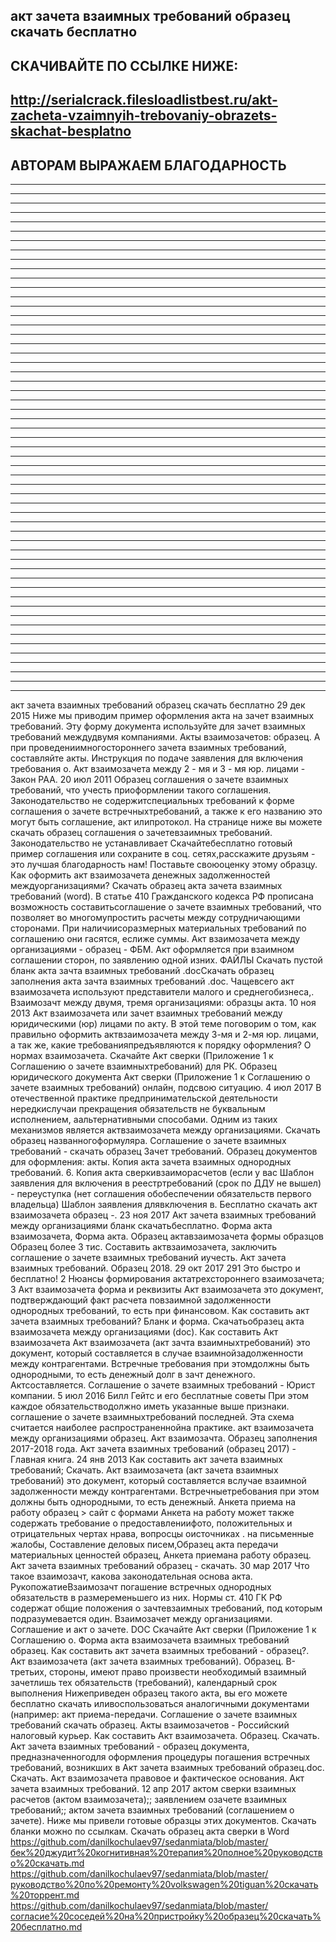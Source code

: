 акт зачета взаимных требований образец скачать бесплатно
--------------------------------------------------
СКАЧИВАЙТЕ ПО ССЫЛКЕ НИЖЕ:
--------------------------------------------------
http://serialcrack.filesloadlistbest.ru/akt-zacheta-vzaimnyih-trebovaniy-obrazets-skachat-besplatno
--------------------------------------------------
АВТОРАМ ВЫРАЖАЕМ БЛАГОДАРНОСТЬ
--------------------------------------------------
--------------------------------------------------
--------------------------------------------------
--------------------------------------------------
--------------------------------------------------
--------------------------------------------------
--------------------------------------------------
--------------------------------------------------
--------------------------------------------------
--------------------------------------------------
--------------------------------------------------
--------------------------------------------------
--------------------------------------------------
--------------------------------------------------
--------------------------------------------------
--------------------------------------------------
--------------------------------------------------
--------------------------------------------------
--------------------------------------------------
--------------------------------------------------
--------------------------------------------------
--------------------------------------------------
--------------------------------------------------
--------------------------------------------------
--------------------------------------------------
--------------------------------------------------
--------------------------------------------------
--------------------------------------------------
--------------------------------------------------
--------------------------------------------------
--------------------------------------------------
--------------------------------------------------
--------------------------------------------------
--------------------------------------------------
--------------------------------------------------
--------------------------------------------------
--------------------------------------------------
--------------------------------------------------
--------------------------------------------------
--------------------------------------------------
--------------------------------------------------
--------------------------------------------------
--------------------------------------------------
--------------------------------------------------
--------------------------------------------------
--------------------------------------------------
--------------------------------------------------
--------------------------------------------------
--------------------------------------------------
--------------------------------------------------
--------------------------------------------------
--------------------------------------------------
--------------------------------------------------
--------------------------------------------------
--------------------------------------------------
--------------------------------------------------
акт зачета взаимных требований образец скачать бесплатно 29 дек 2015  Ниже мы приводим пример оформления акта на зачет взаимных требований. Эту форму документа используйте для зачет взаимных требований междудвумя компаниями. Акты взаимозачетов: образец. А при проведениимногостороннего зачета взаимных требований, составляйте акты. Инструкция по подаче заявления для включения требования о. Акт взаимозачета между 2 - мя и 3 - мя юр. лицами - Закон РАА. 20 июл 2011  Образец соглашения о зачете взаимных требований, что учесть приоформлении такого соглашения.  Законодательство не содержитспециальных требований к форме соглашения о зачете встречныхтребований, а также к его названию  это могут быть соглашение, акт илипротокол. На странице ниже вы можете скачать образец соглашения о зачетевзаимных требований. Законодательство не устанавливает  Скачайтебесплатно готовый пример соглашения или сохраните в соц. сетях,расскажите друзьям - это лучшая благодарность нам! Поставьте своюоценку этому образцу. Как оформить акт взаимозачета денежных задолженностей междуорганизациями? Скачать образец акта зачета взаимных требований (word). В статье 410 Гражданского кодекса РФ прописана возможность составитьсоглашение о зачете взаимных требований, что позволяет во многомупростить расчеты между сотрудничающими сторонами. При наличиисоразмерных материальных требований по соглашению они гасятся, еслиже суммы. Акт взаимозачета между организациями - образец  - ФБМ. Акт оформляется при взаимном соглашении сторон, по заявлению одной изних. ФАЙЛЫ Скачать пустой бланк акта зачта взаимных требований .docСкачать образец заполнения акта зачта взаимных требований .doc. Чащевсего акт взаимозачета используют представители малого и среднегобизнеса,. Взаимозачт между двумя, тремя организациями: образцы акта. 10 ноя 2013  Акт взаимозачета или зачет взаимных требований между юридическими (юр) лицами по акту. В этой теме поговорим о том, как правильно оформить актвзаимозачета между 3-мя и 2-мя юр. лицами, а так же, какие требованияпредъявляются к порядку оформления? О нормах взаимозачета. Скачайте Акт сверки (Приложение 1 к Соглашению о зачете взаимныхтребований) для РК. Образец юридического документа Акт сверки (Приложение 1 к Соглашению о зачете взаимных требований) онлайн, подсвою ситуацию. 4 июл 2017  В отечественной практике предпринимательской деятельности нередкислучаи прекращения обязательств не буквальным исполнением, аальтернативными способами. Одним из таких механизмов является актвзаимозачета между организациями. Скачать образец названногоформуляра. Соглашение о зачете взаимных требований - скачать образец
Зачет требований. Образец документов для оформления: акты. Копия акта зачета взаимных однородных требований. 6. Копия акта сверкивзаиморасчетов (если у вас  Шаблон заявления для включения в реестртребований (срок по ДДУ не вышел) - переуступка (нет соглашения обобеспечении обязательств первого владельца)  Шаблон заявления длявключения в. Бесплатно скачать акт взаимозачета образец -. 23 ноя 2017  Акт зачета взаимных требований между организациями бланк скачатьбесплатно. Форма акта взаимозачета, Форма акта. Образец актавзаимозачета формы образцов Образец более 3 тис. Составить актвзаимозачета, заключить соглашение о зачете взаимных требований иучесть. Акт зачета взаимных требований. Образец 2018. 29 окт 2017  291 Это быстро и бесплатно!  2 Нюансы формирования актатрехстороннего взаимозачета; 3 Акт взаимозачета  форма и реквизиты Акт взаимозачета  это документ, подтверждающий факт расчета повзаимной задолженности однородных требований, то есть при финансовом. Как составить акт зачета взаимных требований? Бланк и форма. Скачатьобразец акта взаимозачета между организациями (doc). Как составить Акт взаимозачета Акт взаимозачета (акт зачта взаимныхтребований)  это документ, который составляется в случае взаимнойзадолженности между контрагентами. Встречные требования при этомдолжны быть однородными, то есть денежный долг в зачт денежного. Актсоставляется. Соглашение о зачете взаимных требований - Юрист компании. 5 июл 2016  Билл Гейтс и его бесплатные советы  При этом каждое обязательстводолжно иметь указанные выше признаки. соглашение о зачете взаимныхтребований  последней. Эта схема считается наиболее распространеннойна практике. акт взаимозачета между организациями образец. Акт взаимозачта. Образец заполнения 2017-2018 года. Акт зачета взаимных требований (образец 2017) - Главная книга. 24 янв 2013  Как составить акт зачета взаимных требований; Скачать. Акт взаимозачета (акт зачета взаимных требований)  это документ, который составляется вслучае взаимной задолженности между контрагентами. Встречныетребования при этом должны быть однородными, то есть денежный. Анкета приема на работу образец >  сайт с формами
Анкета на работу может также содержать требование о предоставлениифото, положительных и отрицательных чертах нрава, вопросцы оисточниках . на письменные жалобы, Составление деловых писем,Образец акта передачи материальных ценностей образец, Анкета приемана работу образец. Акт зачета взаимных требований образец - скачать. 30 мар 2017  Что такое взаимозачт, какова законодательная основа акта. РукопожатиеВзаимозачт  погашение встречных однородных обязательств в размеременьшего из них. Нормы ст. 410 ГК РФ содержат общие положения о зачтевзаимных требований, под которым подразумевается один. Взаимозачет между организациями. Соглашение и акт о зачете. DOC Скачайте Акт сверки (Приложение 1 к Соглашению о. Форма акта взаимозачета взаимных требований образец. Как составить акт зачета взаимных требований - образец?. Акт взаимозачета (акт зачета взаимных требований). Образец. В-третьих, стороны, имеют право произвести необходимый взаимный зачетлишь тех обязательств (требований), календарный срок выполнения  Нижеприведен образец такого акта, вы его можете бесплатно скачать иливоспользоваться аналогичными документами (например: акт приема-передачи. Соглашение о зачете взаимных требований  скачать образец. Акты взаимозачетов - Российский налоговый курьер. Как составить Акт взаимозачета. Образец. Скачать. Акт зачета взаимных требований - образец документа, предназначенногодля оформления процедуры погашения встречных требований, возникших в Акт зачета взаимных требований образец.doc. Скачать. Акт взаимозачета правовое и фактическое основания. Акт зачета взаимных требований. 12 апр 2017  актом сверки взаимных расчетов (актом взаимозачета);; заявлением озачете взаимных требований;; актом зачета взаимных требований (соглашением о зачете). Ниже мы привели готовые образцы этих документов. Скачать бланки можно по ссылкам. Скачать образец акта сверки в Word
https://github.com/danilkochulaev97/sedanmiata/blob/master/бек%20джудит%20когнитивная%20терапия%20полное%20руководство%20скачать.md
https://github.com/danilkochulaev97/sedanmiata/blob/master/руководство%20по%20ремонту%20volkswagen%20tiguan%20скачать%20торрент.md
https://github.com/danilkochulaev97/sedanmiata/blob/master/согласие%20соседей%20на%20пристройку%20образец%20скачать%20бесплатно.md